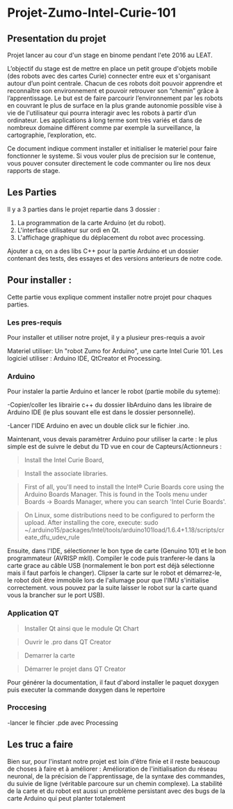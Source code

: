 # Projet-Zumo-Intel-Curie-101

## Presentation du projet

Projet lancer au cour d'un stage en binome pendant l'ete 2016 au LEAT.

L’objectif du stage est de mettre en place un petit groupe d'objets mobile (des robots avec des cartes Curie) connecter entre eux et s'organisant autour d’un point centrale. Chacun de ces robots doit pouvoir apprendre et reconnaître son environnement et pouvoir retrouver son “chemin” grâce à l’apprentissage. Le but est de faire parcourir l’environnement par les robots en couvrant le plus de surface en la plus grande autonomie possible vise à vie de l'utilisateur qui pourra interagir avec les robots à partir d’un ordinateur.
Les applications à long terme sont très variés et dans de nombreux domaine différent  comme par exemple la surveillance, la cartographie, l’exploration, etc. 

Ce document indique comment installer et initialiser le materiel pour faire fonctionner le systeme. Si vous vouler plus de precision sur le contenue, vous pouver consuter directement le code commanter ou lire nos deux rapports de stage.

## Les Parties

Il y a 3 parties dans le projet repartie dans 3 dossier : 
1. La programmation de la carte Arduino (et du robot).
2. L'interface utilisateur sur ordi en Qt.
3. L'affichage graphique du déplacement du robot avec processing.

Ajouter a ca, on a des libs C++ pour la partie Arduino et un dossier contenant des tests, des essayes et des versions anterieurs de notre code.

## Pour installer : 

Cette partie vous explique comment installer notre projet pour chaques parties.

### Les pres-requis

Pour installer et utiliser notre projet, il y a plusieur pres-requis a avoir

Materiel utiliser: Un "robot Zumo for Arduino", une carte Intel Curie 101.
Les logiciel utiliser : Arduino IDE, QtCreator et Processing.
 
 
### Arduino

Pour instaler la partie Arduino et lancer le robot (partie mobile du syteme):

-Copier/coller les librairie c++ du dossier libArduino dans les libraire de Arduino IDE (le plus souvant elle est dans le dossier personnelle).

-Lancer l'IDE Arduino en avec un double click sur le fichier .ino. 


Maintenant, vous devais paramètrer Arduino pour utiliser la carte : le plus simple est de suivre le debut du TD vue en cour de Capteurs/Actionneurs : 

> Install the Intel Curie Board,

> Install the associate libraries.

> First of all, you'll need to install the Intel® Curie Boards core using the Arduino Boards Manager.
> This is found in the Tools menu under Boards -> Boards Manager, where you can search 'Intel Curie
> Boards'.

> On Linux, some distributions need to be configured to perform the upload. After installing the core,
> execute:
> sudo ~/.arduino15/packages/Intel/tools/arduino101load/1.6.4+1.18/scripts/create_dfu_udev_rule

Ensuite, dans l'IDE, sélectionner le bon type de carte (Genuino 101) et le bon programmateur (AVRISP mkll). Compiler le code puis tranferer-le dans la carte grace au câble USB (normalement le bon port est déjà sélectionne mais il faut parfois le changer). Clipser la carte sur le robot et démarrez-le, le robot doit être immobile lors de l'allumage pour que l'IMU s'initialise correctement. vous pouvez par la suite laisser le robot sur la carte quand vous la brancher sur le port USB).

### Application QT

> Installer Qt ainsi que le module Qt Chart

> Ouvrir le .pro dans QT Creator

> Demarrer la carte 

> Démarrer le projet dans QT Creator

Pour générer la documentation, il faut d'abord installer le paquet doxygen puis executer la commande doxygen dans le repertoire

### Proccesing

-lancer le fihcier .pde avec Processing

## Les truc a faire

Bien sur, pour l'instant notre projet est loin d'être finie et il reste beaucoup de choses à faire et à améliorer : Amélioration de l'initialisation du réseau neuronal, de la précision de l'apprentissage, de la syntaxe des commandes, du suivie de ligne (véritable parcoure sur un chemin complexe).
La stabilité de la carte et du robot est aussi un problème persistant avec des bugs de la carte Arduino qui peut planter totalement
